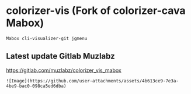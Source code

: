 # colorizer-vis  (Fork of colorizer-cava Mabox)
    Mabox cli-visualizer-git jgmenu

## Latest update Gitlab Muzlabz 
https://gitlab.com/muzlabz/colorizer_vis_mabox

    ![Image](https://github.com/user-attachments/assets/4b613ce9-7e3a-4be9-bac0-098ca5ed6dba)
